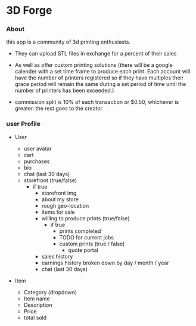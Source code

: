 # 3D Forge

### About
this app is a community of 3d printing enthusiasts. 
- They can upload STL files in exchange for a percent of their sales
- As well as offer custom printing solutions (there will be a google calender with a set time frame to produce each print. Each account will have the number of printers registered so if they have multiples their grace period will remain the same during a set period of time until the number of printers has been exceeded.)

- commission split is 10% of each transaction or $0.50, whichever is greater. the rest goes to the creator.

### user Profile
- User
    - user avatar
    - cart
    - purchases
    - bio
    - chat (last 30 days)
    - storefront (true/false)
        - if true
            - storefront img
            - about my store
            - rough geo-location
            - items for sale
            - willing to produce prints (true/false)
                - if true
                    - prints completed
                    - TODO for current jobs
                    - custom prints (true / false)
                        - quote portal
            - sales history
            - earnings history broken down by day / month / year
            - chat (last 30 days)

- Item
    - Category (dropdown)
    - Item name
    - Description
    - Price
    - total sold